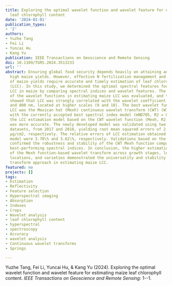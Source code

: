```yaml
---
title: Exploring the optimal wavelet function and wavelet feature for estimating maize
  leaf chlorophyll content
date: '2024-01-01'
publication_types:
- '2'
authors:
- Yuzhe Tang
- Fei Li
- Yuncai Hu
- Kang Yu
publication: IEEE Transactions on Geoscience and Remote Sensing
doi: 10.1109/TGRS.2024.3513233
url: ''
abstract: Ensuring global food security depends heavily on attaining and sustaining
  high maize yields. However, effective N fertilisation management and precise predictions
  of maize yields require accurate and timely estimation of leaf chlorophyll content
  (LCC). In this study, we determined the optimal spectral features for predicting
  LCC in maize by comparing spectral indices and wavelet features. The robustness
  of the wavelet functions in estimating maize LCC was evaluated, and the results
  showed that LCC was strongly correlated with the wavelet coefficient between 400
  and 800 nm, located at higher scales (9 and 10). The best wavelet function for estimating
  LCC was the Mexican hat (Mexh) continuous wavelet transform (CWT) (W718, S9). Compared
  with the currently accepted best spectral index model (mND705, R2 = 0.80–0.95),
  the LCC estimation model based on the CWT wavelet function (Mexh, R2 = 0.90–0.98)
  was more accurate. The newly developed model was validated using two independent
  datasets, from 2017 and 2018, yielding root mean squared errors of 2.35 and 2.39
  μg/cm2, respectively. The relative errors of LCC estimation obtained by the new
  model were 3.70\% and 3.62\%, respectively. Validations based on the PROSPECT model
  confirmed the robustness and stability of the CWT Mexh function compared to the
  best-performing spectral indices. In conclusion, the higher estimation accuracy
  of the Mexh function-based wavelet transform across growth stages, leaf layers,
  locations, and varieties demonstrated the universality and stability of the wavelet
  transform approach in estimating maize LCC.
featured: no
projects: []
tags:
- Estimation
- Reflectivity
- Feature selection
- Hyperspectral imaging
- Absorption
- Indexes
- Crops
- Wavelet analysis
- leaf chlorophyll content
- hyperspectral
- spectroscopy
- Accuracy
- wavelet analysis
- Continuous wavelet transforms
- Springs

---
```


Yuzhe Tang, Fei Li, Yuncai Hu, & Kang Yu (2024). Exploring the optimal wavelet function and wavelet feature for estimating maize leaf chlorophyll content. *IEEE Transactions on Geoscience and Remote Sensing*: 1--1.
